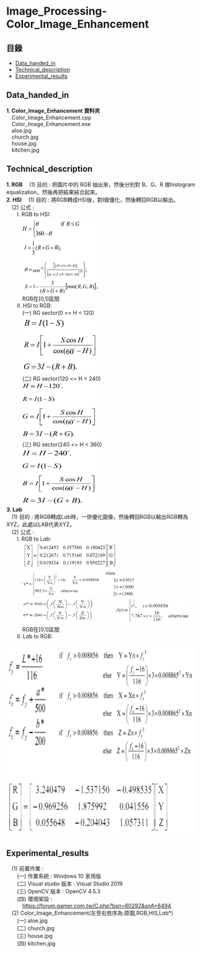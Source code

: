 # Image_Processing-Color_Image_Enhancement
## 目錄
 - [Data_handed_in](#Data_handed_in)
 - [Technical_description](#Technical_description)
 - [Experimental_results](#Experimental_results)
## Data_handed_in  
**1. Color_Image_Enhancement 資料夾**  
&emsp;Color_Image_Enhancement.cpp    
&emsp;Color_Image_Enhancement.exe    
&emsp;aloe.jpg   
&emsp;church.jpg   
&emsp;house.jpg   
&emsp;kitchen.jpg         
## Technical_description  
**1. RGB**
&emsp;(1) 目的 : 把圖片中的 RGB 抽出來，然後分別對 B、G、R 做histogram equalization，然後再把結果結合起來。  
**2. HSI**
&emsp;(1) 目的 : 將RGB轉成HSI後，對I做優化，然後轉回RGB以輸出。   
&emsp;(2) 公式 :     
&emsp;&emsp;I. RGB to HSI:    
&emsp;&emsp;&emsp;<img src="https://github.com/csiemichelin/Image_Processing-Color_Image_Enhancement/blob/main/tech_image/1.png" width="200" height="200">      
&emsp;&emsp;&emsp;RGB在[0,1]區間    
&emsp;&emsp;II. HSI to RGB:   
&emsp;&emsp;&emsp;(一) RG sector(0 <= H < 120)     
&emsp;&emsp;&emsp;<img src="https://github.com/csiemichelin/Image_Processing-Color_Image_Enhancement/blob/main/tech_image/2.png" width="200" height="150">   
&emsp;&emsp;&emsp;(二) RG sector(120 <= H < 240)   
&emsp;&emsp;&emsp;<img src="https://github.com/csiemichelin/Image_Processing-Color_Image_Enhancement/blob/main/tech_image/3.png" width="200" height="150">   
&emsp;&emsp;&emsp;(三) RG sector(240 <= H < 360)   
&emsp;&emsp;&emsp;<img src="https://github.com/csiemichelin/Image_Processing-Color_Image_Enhancement/blob/main/tech_image/4.png" width="200" height="150">    
**3. L*a*b**   
&emsp;(1) 目的 : 將RGB轉成L*a*b時，一併優化圖像，然後轉回RGB以輸出RGB轉為XYZ，此處以LAB代表XYZ。   
&emsp;(2) 公式 :   
&emsp;&emsp;I. RGB to L*a*b:   
&emsp;&emsp;&emsp;<img src="https://github.com/csiemichelin/Image_Processing-Color_Image_Enhancement/blob/main/tech_image/5.png" width="250" height="70">   
&emsp;&emsp;&emsp;<img src="https://github.com/csiemichelin/Image_Processing-Color_Image_Enhancement/blob/main/tech_image/6.png" width="300" height="70">   
&emsp;&emsp;&emsp;<img src="https://github.com/csiemichelin/Image_Processing-Color_Image_Enhancement/blob/main/tech_image/7.png" width="200" height="70">&emsp;&emsp;&emsp;<img src="https://github.com/csiemichelin/Image_Processing-Color_Image_Enhancement/blob/main/tech_image/8.png" width="200" height="70">   
&emsp;&emsp;&emsp;RGB在[0,1]區間    
&emsp;&emsp;II. L*a*b to RGB:  
&emsp;&emsp;&emsp;<img src="https://github.com/csiemichelin/Image_Processing-Color_Image_Enhancement/blob/main/tech_image/9.png" width="500" height="500">   
## Experimental_results
&emsp;(1) 前置作業 :      
&emsp;&emsp;(一) 作業系統 : Windows 10 家用版     
&emsp;&emsp;(二) Visual studio 版本 : Visual Studio 2019     
&emsp;&emsp;(三) OpenCV 版本 : OpenCV 4.5.3     
&emsp;&emsp;(四) 環境架設 :        
&emsp;&emsp;&emsp;https://forum.gamer.com.tw/C.php?bsn=60292&snA=6494   
&emsp;(2) Color_Image_Enhancement(左至右依序為:原圖,RGB,HIS,L*a*b*)   
&emsp;&emsp;(一) aloe.jpg       
&emsp;&emsp;(二) church.jpg     
&emsp;&emsp;(三) house.jpg        
&emsp;&emsp;(四) kitchen.jpg     
